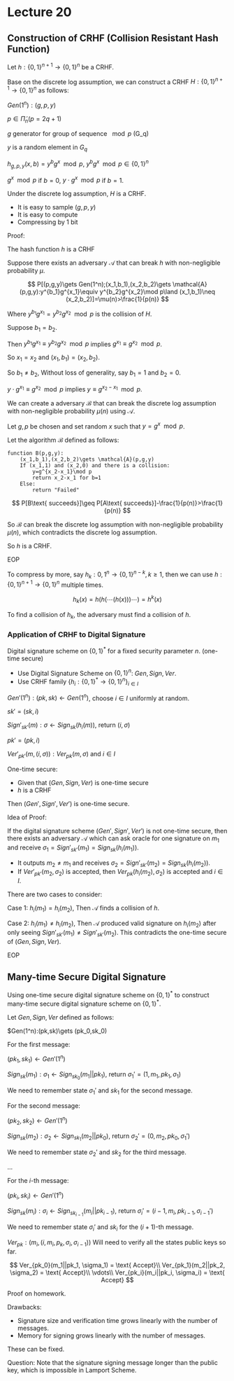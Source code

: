 # Lecture 20

## Construction of CRHF (Collision Resistant Hash Function)

Let $h: \{0, 1\}^{n+1} \to \{0, 1\}^n$ be a CRHF.

Base on the discrete log assumption, we can construct a CRHF $H: \{0, 1\}^{n+1} \to \{0, 1\}^n$ as follows:

$Gen(1^n):(g,p,y)$

$p\in \tilde{\Pi}_n(p=2q+1)$

$g$ generator for group of sequence $\mod p$ (G_q)

$y$ is a random element in $G_q$

$h_{g,p,y}(x,b)=y^bg^x\mod p$, $y^bg^x\mod p \in \{0,1\}^n$

$g^x\mod p$ if $b=0$, $y\cdot g^x\mod p$ if $b=1$.

Under the discrete log assumption, $H$ is a CRHF.

- It is easy to sample $(g,p,y)$
- It is easy to compute
- Compressing by 1 bit

Proof:

The hash function $h$ is a CRHF

Suppose there exists an adversary $\mathcal{A}$ that can break $h$ with non-negligible probability $\mu$.

$$
P[(p,g,y)\gets Gen(1^n);(x_1,b_1),(x_2,b_2)\gets \mathcal{A}(p,g,y):y^{b_1}g^{x_1}\equiv y^{b_2}g^{x_2}\mod p\land (x_1,b_1)\neq (x_2,b_2)]=\mu(n)>\frac{1}{p(n)}
$$

Where $y^{b_1}g^{x_1}=y^{b_2}g^{x_2}\mod p$ is the collision of $H$.

Suppose $b_1=b_2$.

Then $y^{b_1}g^{x_1}\equiv y^{b_2}g^{x_2}\mod p$ implies $g^{x_1}\equiv g^{x_2}\mod p$.

So $x_1=x_2$ and $(x_1,b_1)=(x_2,b_2)$.

So $b_1\neq b_2$, Without loss of generality, say $b_1=1$ and $b_2=0$.

$y\cdot g^{x_1}\equiv g^{x_2}\mod p$ implies $y\equiv g^{x_2-x_1}\mod p$.

We can create a adversary $\mathcal{B}$ that can break the discrete log assumption with non-negligible probability $\mu(n)$ using $\mathcal{A}$.

Let $g,p$ be chosen and set random $x$ such that $y=g^x\mod p$.

Let the algorithm $\mathcal{B}$ defined as follows:

```pseudocode
function B(p,g,y):
    (x_1,b_1),(x_2,b_2)\gets \mathcal{A}(p,g,y)
    If (x_1,1) and (x_2,0) and there is a collision:
        y=g^{x_2-x_1}\mod p
        return x_2-x_1 for b=1
    Else:
        return "Failed"
```

$$
P[B\text{ succeeds}]\geq P[A\text{ succeeds}]-\frac{1}{p(n)}>\frac{1}{p(n)}
$$

So $\mathcal{B}$ can break the discrete log assumption with non-negligible probability $\mu(n)$, which contradicts the discrete log assumption.

So $h$ is a CRHF.

EOP

To compress by more, say $h_k:{0,1}^n\to \{0,1\}^{n-k},k\geq 1$, then we can use $h: \{0,1\}^{n+1}\to \{0,1\}^n$ multiple times.

$$
h_k(x)=h(h(\cdots(h(x)))\cdots)=h^{k}(x)
$$

To find a collision of $h_k$, the adversary must find a collision of $h$.

### Application of CRHF to Digital Signature

Digital signature scheme on $\{0,1\}^*$ for a fixed security parameter $n$. (one-time secure)

- Use Digital Signature Scheme on $\{0,1\}^{n}$: $Gen, Sign, Ver$.
- Use CRHF family $\{h_i:\{0,1\}^*\to \{0,1\}^n\}_{i\in I}$

$Gen'(1^n):(pk,sk)\gets Gen(1^n)$, choose $i\in I$ uniformly at random.

$sk'=(sk,i)$

$Sign'_{sk'}(m):\sigma\gets Sign_{sk}(h_i(m))$, return $(i,\sigma)$

$pk'=(pk,i)$

$Ver'_{pk'}(m,(i,\sigma)):Ver_{pk}(m,\sigma)$ and $i\in I$

One-time secure:

- Given that ($Gen,Sign,Ver$) is one-time secure
- $h$ is a CRHF

Then ($Gen',Sign',Ver'$) is one-time secure.

Idea of Proof:

If the digital signature scheme ($Gen',Sign',Ver'$) is not one-time secure, then there exists an adversary $\mathcal{A}$ which can ask oracle for one signature on $m_1$ and receive $\sigma_1=Sign'_{sk'}(m_1)=Sign_{sk}(h_i(m_1))$.

- It outputs $m_2\neq m_1$ and receives $\sigma_2=Sign'_{sk'}(m_2)=Sign_{sk}(h_i(m_2))$.
- If $Ver'_{pk'}(m_2,\sigma_2)$ is accepted, then $Ver_{pk}(h_i(m_2),\sigma_2)$ is accepted and $i\in I$.

There are two cases to consider:

Case 1: $h_i(m_1)=h_i(m_2)$, Then $\mathcal{A}$ finds a collision of $h$.

Case 2: $h_i(m_1)\neq h_i(m_2)$, Then $\mathcal{A}$ produced valid signature on $h_i(m_2)$ after only seeing $Sign'_{sk'}(m_1)\neq Sign'_{sk'}(m_2)$. This contradicts the one-time secure of ($Gen,Sign,Ver$).

EOP

## Many-time Secure Digital Signature

Using one-time secure digital signature scheme on $\{0,1\}^*$ to construct many-time secure digital signature scheme on $\{0,1\}^*$.

Let $Gen,Sign,Ver$ defined as follows:

$Gen(1^n):(pk,sk)\gets (pk_0,sk_0)

For the first message:

$(pk_1,sk_1)\gets Gen'(1^n)$

$Sign_{sk}(m_1):\sigma_1\gets Sign_{sk_0}(m_1||pk_1)$, return $\sigma_1'=(1,m_1,pk_1,\sigma_1)$

We need to remember state $\sigma_1'$ and $sk_1$ for the second message.

For the second message:

$(pk_2,sk_2)\gets Gen'(1^n)$

$Sign_{sk}(m_2):\sigma_2\gets Sign_{sk_1}(m_2||pk_0)$, return $\sigma_2'=(0,m_2,pk_0,\sigma_1')$

We need to remember state $\sigma_2'$ and $sk_2$ for the third message.

...

For the $i$-th message:

$(pk_i,sk_i)\gets Gen'(1^n)$

$Sign_{sk}(m_i):\sigma_i\gets Sign_{sk_{i-1}}(m_i||pk_{i-1})$, return $\sigma_i'=(i-1,m_i,pk_{i-1},\sigma_{i-1}')$

We need to remember state $\sigma_i'$ and $sk_i$ for the $(i+1)$-th message.

$Ver_{pk}:(m_i,(i,m_i,p_k,\sigma_i,\sigma_{i-1}))$ Will need to verify all the states public keys so far.

$$
Ver_{pk_0}(m_1||pk_1, \sigma_1) = \text{ Accept}\\
Ver_{pk_1}(m_2||pk_2, \sigma_2) = \text{ Accept}\\
\vdots\\
Ver_{pk_i}(m_i||pk_i, \sigma_i) = \text{ Accept}
$$

Proof on homework.

Drawbacks:

- Signature size and verification time grows linearly with the number of messages.
- Memory for signing grows linearly with the number of messages.

These can be fixed.

Question: Note that the signature signing message longer than the public key, which is impossible in Lamport Scheme.
